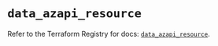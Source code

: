 # `data_azapi_resource`

Refer to the Terraform Registry for docs: [`data_azapi_resource`](https://registry.terraform.io/providers/azure/azapi/2.7.0/docs/data-sources/resource).
